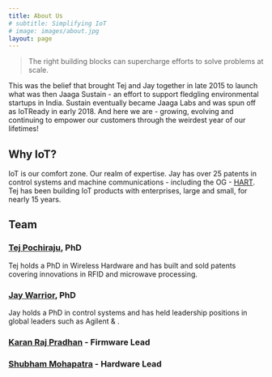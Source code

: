 ```yaml
---
title: About Us
# subtitle: Simplifying IoT
# image: images/about.jpg
layout: page
---
```


> The right building blocks can supercharge efforts to solve problems at scale. 

This was the belief that brought Tej and Jay together in late 2015 to launch what was then Jaaga Sustain - an effort to support fledgling environmental startups in India. Sustain eventually became Jaaga Labs and was spun off as IoTReady in early 2018. And here we are - growing, evolving and continuing to empower our customers through the weirdest year of our lifetimes!

## Why IoT?
IoT is our comfort zone. Our realm of expertise. Jay has over 25 patents in control systems and machine communications - including the OG - [HART](https://fieldcommgroup.org/technologies/hart). Tej has been building IoT products with enterprises, large and small, for nearly 15 years. 

## Team

### [Tej Pochiraju](https://www.linkedin.com/in/tejpochiraju/), PhD
Tej holds a PhD in Wireless Hardware and has built and sold patents covering innovations in RFID and microwave processing.

### [Jay Warrior](https://www.linkedin.com/in/jaywarrior/), PhD
Jay holds a PhD in control systems and has held leadership positions in global leaders such as Agilent & .

### [Karan Raj Pradhan](https://www.linkedin.com/in/karanrajpradhan/) - Firmware Lead

### [Shubham Mohapatra](https://www.linkedin.com/in/shubham-mohapatra-6034279a/) - Hardware Lead

